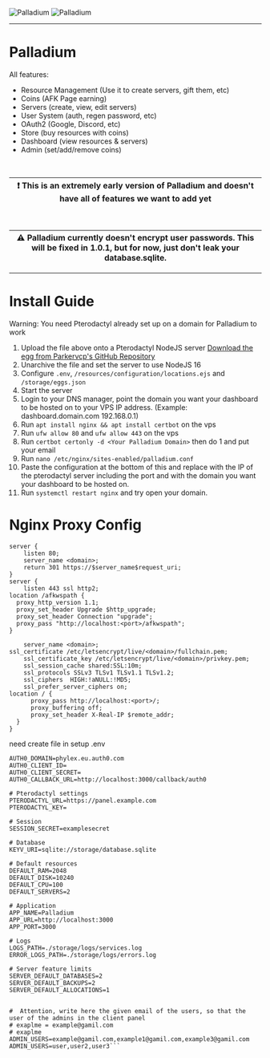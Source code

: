![Palladium](https://cdn.discordapp.com/attachments/1085575983274401912/1086714457843056762/Palladium.png)
![Palladium](https://cdn.discordapp.com/attachments/1056121952051396705/1079723556109303890/image-45.png)

<hr>

# Palladium

All features:
- Resource Management (Use it to create servers, gift them, etc)
- Coins (AFK Page earning)
- Servers (create, view, edit servers)
- User System (auth, regen password, etc)
- OAuth2 (Google, Discord, etc)
- Store (buy resources with coins)
- Dashboard (view resources & servers)
- Admin (set/add/remove coins)

<br>

| :exclamation:  This is an extremely early version of Palladium and doesn't have all of features we want to add yet                                   |
|------------------------------------------------------------------------------------------------------------------------------------------------------|

<br>

| :warning:  Palladium currently doesn't encrypt user passwords. This will be fixed in 1.0.1, but for now, just don't leak your database.sqlite.       |
|------------------------------------------------------------------------------------------------------------------------------------------------------|

<hr>

# Install Guide

Warning: You need Pterodactyl already set up on a domain for Palladium to work
1. Upload the file above onto a Pterodactyl NodeJS server [Download the egg from Parkervcp's GitHub Repository](https://github.com/parkervcp/eggs/blob/master/generic/nodejs/egg-node-js-generic.json)
2. Unarchive the file and set the server to use NodeJS 16
3. Configure `.env`, `/resources/configuration/locations.ejs` and `/storage/eggs.json`
4. Start the server
5. Login to your DNS manager, point the domain you want your dashboard to be hosted on to your VPS IP address. (Example: dashboard.domain.com 192.168.0.1)
6. Run `apt install nginx && apt install certbot` on the vps
7. Run `ufw allow 80` and `ufw allow 443` on the vps
8. Run `certbot certonly -d <Your Palladium Domain>` then do 1 and put your email
9. Run `nano /etc/nginx/sites-enabled/palladium.conf`
10. Paste the configuration at the bottom of this and replace with the IP of the pterodactyl server including the port and with the domain you want your dashboard to be hosted on.
11. Run `systemctl restart nginx` and try open your domain.

# Nginx Proxy Config
```Nginx
server {
    listen 80;
    server_name <domain>;
    return 301 https://$server_name$request_uri;
}
server {
    listen 443 ssl http2;
location /afkwspath {
  proxy_http_version 1.1;
  proxy_set_header Upgrade $http_upgrade;
  proxy_set_header Connection "upgrade";
  proxy_pass "http://localhost:<port>/afkwspath";
}
    
    server_name <domain>;
ssl_certificate /etc/letsencrypt/live/<domain>/fullchain.pem;
    ssl_certificate_key /etc/letsencrypt/live/<domain>/privkey.pem;
    ssl_session_cache shared:SSL:10m;
    ssl_protocols SSLv3 TLSv1 TLSv1.1 TLSv1.2;
    ssl_ciphers  HIGH:!aNULL:!MD5;
    ssl_prefer_server_ciphers on;
location / {
      proxy_pass http://localhost:<port>/;
      proxy_buffering off;
      proxy_set_header X-Real-IP $remote_addr;
  }
}
```

need create file in setup .env

```# Auth0 settings
AUTH0_DOMAIN=phylex.eu.auth0.com
AUTH0_CLIENT_ID=
AUTH0_CLIENT_SECRET=
AUTH0_CALLBACK_URL=http://localhost:3000/callback/auth0

# Pterodactyl settings
PTERODACTYL_URL=https://panel.example.com
PTERODACTYL_KEY=

# Session
SESSION_SECRET=examplesecret

# Database
KEYV_URI=sqlite://storage/database.sqlite

# Default resources
DEFAULT_RAM=2048
DEFAULT_DISK=10240
DEFAULT_CPU=100
DEFAULT_SERVERS=2

# Application
APP_NAME=Palladium
APP_URL=http://localhost:3000
APP_PORT=3000

# Logs
LOGS_PATH=./storage/logs/services.log
ERROR_LOGS_PATH=./storage/logs/errors.log

# Server feature limits
SERVER_DEFAULT_DATABASES=2
SERVER_DEFAULT_BACKUPS=2
SERVER_DEFAULT_ALLOCATIONS=1


#  Attention, write here the given email of the users, so that the user of the admins in the client panel
# exaplme = example@gamil.com
# exaplme  ADMIN_USERS=example@gamil.com,example1@gamil.com,example3@gamil.com
ADMIN_USERS=user,user2,user3```
